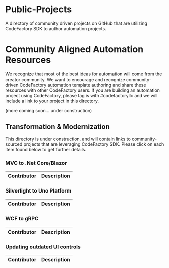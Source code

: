 # Public-Projects
A directory of community driven projects on GitHub that are utilizing CodeFactory SDK to author automation projects. 

# Community Aligned Automation Resources
We recognize that most of the best ideas for automation will come from the creator community. We want to encourage and recognize community-driven CodeFactory automation template authoring and share these resources with other CodeFactory users. If you are building an automation project using CodeFactory, please tag is with #codefactoryllc and we will include a link to your project in this directory.

(more coming soon... under construction)

## Transformation & Modernization
This directory is under construction, and will contain links to community-sourced projects that are leveraging CodeFactory SDK.  Please click on each item found below to get further details.

### MVC to .Net Core/Blazor
Contributor | Description 
-----|------- 

### Silverlight to Uno Platform
Contributor | Description 
-----|-------

### WCF to gRPC
Contributor | Description 
-----|-------

### Updating outdated UI controls 
Contributor | Description 
-----|-------
